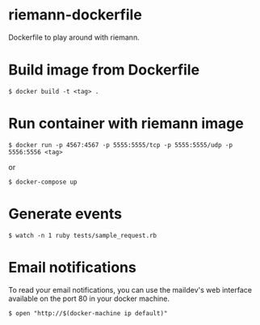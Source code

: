 # riemann-dockerfile
Dockerfile to play around with riemann.

# Build image from Dockerfile
```
$ docker build -t <tag> .
```

# Run container with riemann image
```
$ docker run -p 4567:4567 -p 5555:5555/tcp -p 5555:5555/udp -p 5556:5556 <tag>
```
or
```
$ docker-compose up
```

# Generate events
```
$ watch -n 1 ruby tests/sample_request.rb
```

# Email notifications
To read your email notifications, you can use the maildev's web interface
available on the port 80 in your docker machine.

```
$ open "http://$(docker-machine ip default)"
```
